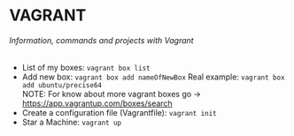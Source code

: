# VAGRANT
###### Information, commands and projects with Vagrant
- List of my boxes: ```vagrant box list```
- Add new box: ```vagrant box add nameOfNewBox``` Real example: ```vagrant box add ubuntu/precise64```  
NOTE: For know about more vagrant boxes go -> https://app.vagrantup.com/boxes/search
- Create a configuration file (Vagrantfile): ```vagrant init```
- Star a Machine: ```vagrant up```
